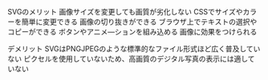 SVGのメリット
画像サイズを変更しても画質が劣化しない
CSSでサイズやカラーを簡単に変更できる 
画像の切り抜きができる 
ブラウザ上でテキストの選択やコピーができる 
ボタンやアニメ―ションを組み込める 
画像に効果をつけられる

デメリット
SVGはPNGJPEGのような標準的なファイル形式ほど広く普及していない
ピクセルを使用していないため、高画質のデジタル写真の表示には適していない
